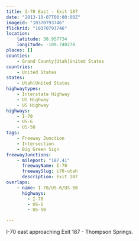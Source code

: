 ```yaml
---
title: I-70 East - Exit 187
date: "2013-10-07T00:00:00Z"
imageid: "10370793746"
flickrid: "10370793746"
location:
    latitude: 38.957734
    longitude: -109.740278
places: []
counties:
    - Grand County|Utah|United States
countries:
    - United States
states:
    - Utah|United States
highwaytypes:
    - Interstate Highway
    - US Highway
    - US Highway
highways:
    - I-70
    - US-6
    - US-50
tags:
    - Freeway Junction
    - Intersection
    - Big Green Sign
freewayJunctions:
    - milepost: "187.41"
      freewayName: I-70
      freewaySlug: i70-utah
      description: Exit 187
overlaps:
    - name: I-70/US-6/US-50
      highways:
        - I-70
        - US-6
        - US-50

---
```

I-70 east approaching Exit 187 - Thompson Springs.